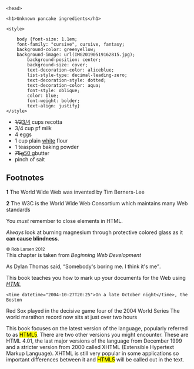<!Docytpe html>
<html>

    <head>
    
    <h1>Unknown pancake ingredients</h1>
    
    <style>
    
        body {font-size: 1.1em;
        font-family: "cursive", cursive, fantasy;
        background-color: greenyellow;              
        background-image: url(IMG20190519162815.jpg);
            background-position: center;
            background-size: cover; 
            text-decoration-color: aliceblue;
            list-style-type: decimal-leading-zero;
            text-decoration-style: dotted;
            text-decoration-color: aqua;
            font-style: oblique;
            color: blue;
            font-weight: bolder;
            text-align: justify}
    </style>
 </head>
 <body>
     <ul> 
    <li><del>1/2</del><ins>3/4</ins> cups recotta</li>
    <li>3/4 cup pf milk</li>
    <li>4 eggs</li>
    <li> 1 cup plain <ins>white</ins> flour</li>
    <li>1 teaspoon baking powder</li>
    <li><del>75g</del><ins>50 g</ins>butter</li>
    <li>pinch of salt</li>
    </ul>
        
</body>
<div class="footnotes">
<h2>Footnotes</h2>
<p><span class="inventor"><strong>1</strong> The World Wide Web was
invented by Tim Berners-Lee</span></p>
<p><strong>2</strong> The W3C is the World Wide Web Consortium
which maintains many Web standards</p>
</div>
<p>You <em>must</em> remember to close elements in HTML.</p>
    <p><em>Always</em> look at burning magnesium through protective colored
glass as it <strong>can cause blindness</strong>.</p>   
    <small id="copyright">© Rob Larsen 2012</small><br>
    This chapter is taken from <cite>Beginning Web Development</cite>
    <p>As Dylan Thomas said, <q>Somebody's boring me. I think it's me</q>.</p>
 This book teaches you how to mark up your documents for the Web using <dfn>
<abbr title="HyperText Markup Language">HTML</abbr></dfn>
    
    <time datetime="2004-10-27T20:25">On a late October night</time>, the Boston
Red Sox played in the decisive game four of the 2004 World Series
    The world marathon record now sits at <time datetime="2h 3m 38s">
just over two hours</time>
    <p> This book focuses on the latest version of the language, popularly referred
to as <mark>HTML5</mark>. There are two other versions you might encounter.
These are HTML 4.01, the last major versions of the language from December 1999
and a stricter version from 2000 called XHTML (Extensible Hypertext Markup
Language). XHTML is still very popular in some applications so important
differences between it and <mark>HTML5</mark> will be called out in
the text. </p>
</html>
